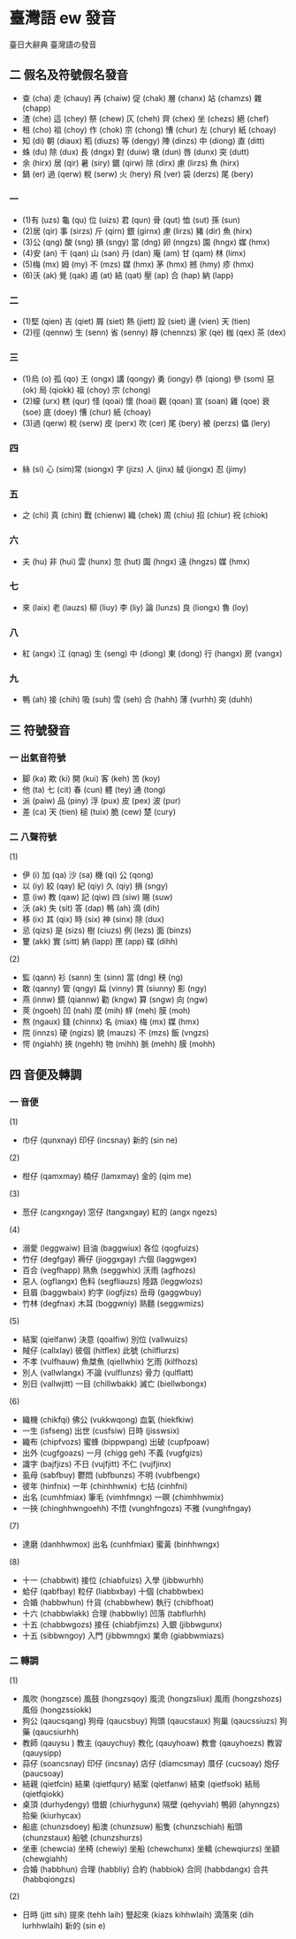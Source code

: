 # 臺灣語 ew 發音

臺日大辭典 臺灣語の發音

## 二 假名及符號假名發音

* 查 (cha) 走 (chauy) 再 (chaiw) 促 (chak) 層 (chanx) 站 (chamzs) 雜 (chapp)
* 渣 (che) 這 (chey) 祭 (chew) 仄 (cheh) 齊 (chex) 坐 (chezs) 絕 (chef)
* 租 (cho) 祖 (choy) 作 (chok) 宗 (chong) 慒 (chur) 左 (chury) 紙 (choay)
* 知 (di) 朝 (diaux) 稻 (diuzs) 等 (dengy) 陣 (dinzs) 中 (diong) 直 (ditt)
* 蛛 (du) 除 (dux) 長 (dngx) 對 (duiw) 墩 (dun) 唇 (dunx) 突 (dutt)
* 余 (hirx) 居 (qir) 暑 (siry) 鋸 (qirw) 除 (dirx) 慮 (lirzs) 魚 (hirx)
* 鍋 (er) 過 (qerw) 稅 (serw) 火 (hery) 飛 (ver) 袋 (derzs) 尾 (bery)

### 一

* (1)有 (uzs) 龜 (qu) 位 (uizs) 君 (qun) 骨 (qut) 恤 (sut) 孫 (sun)
* (2)居 (qir) 事 (sirzs) 斤 (qirn) 銀 (girnx) 慮 (lirzs) 豬 (dir) 魚 (hirx)
* (3)公 (qng) 酸 (sng) 損 (sngy) 當 (dng) 卵 (nngzs) 園 (hngx) 媒 (hmx)
* (4)安 (an) 干 (qan) 山 (san) 丹 (dan) 庵 (am) 甘 (qam) 林 (limx)
* (5)梅 (mx) 姆 (my) 不 (mzs) 媒 (hmx) 茅 (hmx) 撼 (hmy) 疹 (hmx)
* (6)沃 (ak) 覺 (qak) 遏 (at) 結 (qat) 壓 (ap) 合 (hap) 納 (lapp)

### 二

* (1)堅 (qien) 吉 (qiet) 屑 (siet) 熱 (jiett)  設 (siet) 邊 (vien) 天 (tien)
* (2)徑 (qennw) 生 (senn) 省 (senny) 靜 (chennzs) 家 (qe) 枷 (qex) 茶 (dex)

### 三

* (1)烏 (o) 孤 (qo) 王 (ongx) 講 (qongy) 勇 (iongy) 恭 (qiong) 參 (som) 惡 (ok) 局 (qiokk) 祖 (choy) 宗 (chong)
* (2)蠔 (urx) 糕 (qur) 怪 (qoai) 懷 (hoai) 觀 (qoan) 宣 (soan) 雞 (qoe) 衰 (soe) 底 (doey) 慒 (chur) 紙 (choay)
* (3)過 (qerw) 稅 (serw) 皮 (perx) 吹 (cer) 尾 (bery) 被 (perzs) 儡 (lery)

### 四

* 絲 (si) 心 (sim)常 (siongx) 字 (jizs) 人 (jinx) 絨 (jiongx) 忍 (jimy)

### 五

* 之 (chi) 真 (chin) 戰 (chienw) 織 (chek) 周 (chiu) 招 (chiur) 祝 (chiok)

### 六

* 夫 (hu) 非 (hui) 雲 (hunx) 忽 (hut) 園 (hngx) 遠 (hngzs) 媒 (hmx)

### 七

* 來 (laix) 老 (lauzs) 柳 (liuy) 李 (liy) 論 (lunzs) 良 (liongx) 魯 (loy)

### 八

* 紅 (angx) 江 (qnag) 生 (seng) 中 (diong) 東 (dong) 行 (hangx) 房 (vangx)

### 九

* 鴨 (ah) 接 (chih) 吸 (suh) 雪 (seh) 合 (hahh) 薄 (vurhh) 突 (duhh)

## 三 符號發音

### 一 出氣音符號

* 脚 (ka) 欺 (ki) 開 (kui) 客 (keh) 苦 (koy)
* 他 (ta) 七 (cit) 春 (cun) 體 (tey) 通 (tong)
* 派 (paiw) 品 (piny) 浮 (pux) 皮 (pex) 波 (pur)
* 差 (ca) 天 (tien) 槌 (tuix) 脆 (cew) 楚 (cury)

### 二 八聲符號

(1)
* 伊 (i) 加 (qa) 沙 (sa) 機 (qi) 公 (qong)
* 以 (iy) 絞 (qay) 紀 (qiy) 久 (qiy) 損 (sngy)
* 意 (iw) 教 (qaw) 記 (qiw) 四 (siw) 賜 (suw)
* 沃 (ak) 失 (sit) 答 (dap) 鴨 (ah) 滴 (dih)
* 移 (ix) 其 (qix) 時 (six) 神 (sinx) 除 (dux)
* 忌 (qizs) 是 (sizs) 樹 (ciuzs) 例 (lezs) 面 (binzs)
* 籰 (akk) 實 (sitt) 納 (lapp) 匣 (app) 碟 (dihh)

(2)
* 監 (qann) 衫 (sann) 生 (sinn) 當 (dng) 秧 (ng)
* 敢 (qanny) 管 (qngy) 扁 (vinny) 賞 (siunny) 影 (ngy)
* 燕 (innw) 鏡 (qiannw) 勸 (kngw) 算 (sngw) 向 (ngw)
* 莢 (ngoeh) 凹 (nah) 麼 (mih) 䖹 (meh) 膜 (moh)
* 熬 (ngaux) 錢 (chinnx) 名 (miax) 梅 (mx) 媒 (hmx)
* 院 (innzs) 硬 (ngizs) 貌 (mauzs) 不 (mzs) 飯 (vngzs)
* 愕 (ngiahh) 挾 (ngehh) 物 (mihh) 脈 (mehh) 膜 (mohh)

## 四 音便及轉調

### 一 音便

(1)
* 巾仔 (qunxnay) 印仔 (incsnay) 新的 (sin ne)

(2)
* 柑仔 (qamxmay) 楠仔 (lamxmay) 金的 (qim me)

(3)
* 䓤仔 (cangxngay) 窓仔 (tangxngay) 紅的 (angx ngezs)

(4)
* 溺愛 (leggwaiw) 目油 (baggwiux) 各位 (qogfuizs)
* 竹仔 (degfgay) 褥仔 (jioggxgay) 六個 (laggwgex)
* 百合 (vegfhapp) 熟魚 (seggwhix) 沃雨 (agfhozs)
* 惡人 (ogflangx) 色料 (segfliauzs) 陸路 (leggwlozs)
* 目眉 (baggwbaix) 約字 (iogfjizs) 岳母 (gaggwbuy)
* 竹林 (degfnax) 木耳 (boggwniy) 熟麵 (seggwmizs)

(5)
* 結案 (qielfanw) 決意 (qoalfiw) 別位 (vallwuizs)
* 賊仔 (callxlay) 彼個 (hitflex) 此號 (chilflurzs)
* 不孝 (vulfhauw) 魚桀魚 (qiellwhix) 乞雨 (kilfhozs)
* 別人 (vallwlangx) 不論 (vulflunzs) 骨力 (qulflatt)
* 別日 (vallwjitt) 一目 (chillwbakk) 滅亡 (biellwbongx)

(6)
* 織機 (chikfqi) 佛公 (vukkwqong) 血氣 (hiekfkiw)
* 一生 (isfseng) 出世 (cusfsiw) 日時 (jisswsix)
* 織布 (chipfvozs) 蜜蜂 (bippwpang) 出破 (cupfpoaw)
* 出外 (cugfgoazs) 一月 (chigg geh) 不義 (vugfgizs)
* 識字 (bajfjizs) 不日 (vujfjitt) 不仁 (vujfjinx)
* 虱母 (sabfbuy) 鬱悶 (ubfbunzs) 不明 (vubfbengx)
* 彼年 (hinfnix) 一年 (chinhhwnix) 七拈 (cinhfni)
* 出名 (cumhfmiax) 筆毛 (vimhfmngx) 一暝 (chimhhwmix)
* 一挾 (chinghhwngoehh) 不悟 (vunghfngozs) 不雅 (vunghfngay)

(7)
* 達磨 (danhhwmox) 出名 (cunhfmiax) 蜜黃 (binhhwngx)

(8)
* 十一 (chabbwit) 接位 (chiabfuizs) 入學 (jibbwurhh)
* 蛤仔 (qabfbay) 粒仔 (liabbxbay) 十個 (chabbwbex)
* 合婚 (habbwhun) 什貨 (chabbwhew) 執行 (chibfhoat)
* 十六 (chabbwlakk) 合理 (habbwliy) 凹落 (tabflurhh)
* 十五 (chabbwgozs) 接任 (chiabfjimzs) 入銀 (jibbwgunx)
* 十五 (sibbwngoy) 入門 (jibbwmngx) 業命 (giabbwmiazs)

### 二 轉調

(1)
* 風吹 (hongzsce) 風鼓 (hongzsqoy) 風流 (hongzsliux) 風雨 (hongzshozs) 風俗 (hongzssiokk)
* 狗公 (qaucsqang) 狗母 (qaucsbuy) 狗頭 (qaucstaux) 狗巢 (qaucssiuzs) 狗藥 (qaucsiurhh)
* 教師 (qauysu ) 教主 (qauychuy) 教化 (qauyhoaw) 教會 (qauyhoezs) 教習 (qauysipp)
* 蒜仔 (soancsnay) 印仔 (incsnay) 店仔 (diamcsmay) 厝仔 (cucsoay) 炮仔 (paucsoay)
* 結親 (qietfcin) 結果 (qietfqury) 結案 (qietfanw) 結束 (qietfsok) 結局 (qietfqiokk)
* 桌頂 (durhydengy) 借銀 (chiurhygunx) 隔壁 (qehyviah) 鴨卵 (ahynngzs) 拾柴 (kiurhycax)
* 船底 (chunzsdoey) 船澳 (chunzsuw) 船隻 (chunzschiah) 船頭 (chunzstaux) 船號 (chunzshurzs)
* 坐車 (chewcia) 坐椅 (chewiy) 坐船 (chewchunx) 坐轎 (chewqiurzs) 坐額 (chewgiahh)
* 合婚 (habbhun) 合理 (habbliy) 合約 (habbiok) 合同 (habbdangx) 合共 (habbqiongzs)

(2)
* 日時 (jitt sih) 提來 (tehh laih) 豎起來 (kiazs kihhwlaih) 滴落來 (dih lurhhwlaih) 新的 (sin e)
